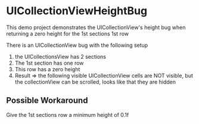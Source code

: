 UICollectionViewHeightBug
=========================

This demo project demonstrates the UICollectionView's height bug when returning a zero height for the 1st sections 1st row 

There is an UICollectionView bug with the following setup
1. the UICollectionsView has 2 sections
2. The 1st section has one row
3. This row has a zero height
4. Result => the following visible UICollectionView cells are NOT visible, but the collectionView can be scrolled, looks like that they are hidden

## Possible Workaround              
Give the 1st sections row a minimum height of 0.1f
